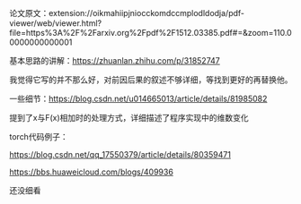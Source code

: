 论文原文：extension://oikmahiipjniocckomdccmplodldodja/pdf-viewer/web/viewer.html?file=https%3A%2F%2Farxiv.org%2Fpdf%2F1512.03385.pdf#=&zoom=110.00000000000001





基本思路的讲解：https://zhuanlan.zhihu.com/p/31852747

我觉得它写的并不那么好，对前因后果的叙述不够详细，等找到更好的再替换他。



一些细节：https://blog.csdn.net/u014665013/article/details/81985082

提到了x与F(x)相加时的处理方式，详细描述了程序实现中的维数变化



torch代码例子：

https://blog.csdn.net/qq_17550379/article/details/80359471

https://bbs.huaweicloud.com/blogs/409936

还没细看


